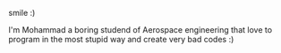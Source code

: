smile :)


I'm Mohammad a boring studend of Aerospace engineering that love to program in the most stupid way and create very bad codes :)


<!---
nafirdev/nafirdev is a ✨ special ✨ repository because its `README.md` (this file) appears on your GitHub profile.
You can click the Preview link to take a look at your changes.
--->
